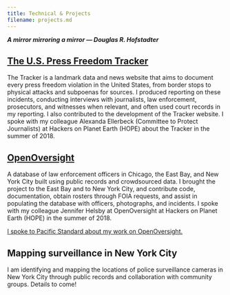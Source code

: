 ```yaml
---
title: Technical & Projects
filename: projects.md
---
```


***A mirror mirroring a mirror — Douglas R. Hofstadter***

## [The U.S. Press Freedom Tracker](https://pressfreedomtracker.us)
The Tracker is a landmark data and news website that aims to document every press freedom violation in the United States, from border stops to physical attacks and subpoenas for sources. I produced reporting on these incidents, conducting interviews with journalists, law enforcement, prosecutors, and witnesses when relevant, and often used court records in my reporting. I also contributed to the development of the Tracker website. I spoke with my colleague Alexanda Ellerbeck (Committee to Protect Journalists) at Hackers on Planet Earth (HOPE) about the Tracker in the summer of 2018.

## [OpenOversight](https://openoversight.com)
A database of law enforcement officers in Chicago, the East Bay, and New York City built using public records and crowdsourced data. I brought the project to the East Bay and to New York City, and contribute code, documentation, obtain rosters through FOIA requests, and assist in populating the database with officers, photographs, and incidents. I spoke with my colleague Jennifer Helsby at OpenOversight at Hackers on Planet Earth (HOPE) in the summer of 2018.

[I spoke to Pacific Standard about my work on OpenOversight.](https://psmag.com/news/new-database-seeks-to-index-police-officers)

## Mapping surveillance in New York City
I am identifying and mapping the locations of police surveillance cameras in New York City through public records and collaboration with community groups. Details to come!
